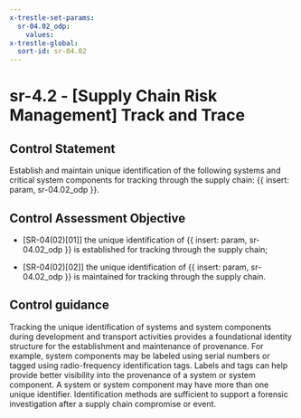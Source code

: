 ```yaml
---
x-trestle-set-params:
  sr-04.02_odp:
    values:
x-trestle-global:
  sort-id: sr-04.02
---
```


# sr-4.2 - \[Supply Chain Risk Management\] Track and Trace

## Control Statement

Establish and maintain unique identification of the following systems and critical system components for tracking through the supply chain: {{ insert: param, sr-04.02_odp }}.

## Control Assessment Objective

- \[SR-04(02)[01]\] the unique identification of {{ insert: param, sr-04.02_odp }} is established for tracking through the supply chain;

- \[SR-04(02)[02]\] the unique identification of {{ insert: param, sr-04.02_odp }} is maintained for tracking through the supply chain.

## Control guidance

Tracking the unique identification of systems and system components during development and transport activities provides a foundational identity structure for the establishment and maintenance of provenance. For example, system components may be labeled using serial numbers or tagged using radio-frequency identification tags. Labels and tags can help provide better visibility into the provenance of a system or system component. A system or system component may have more than one unique identifier. Identification methods are sufficient to support a forensic investigation after a supply chain compromise or event.
